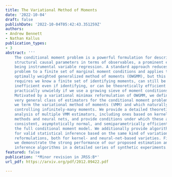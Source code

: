 ```yaml
---
title: The Variational Method of Moments
date: '2022-10-04'
draft: false
publishDate: '2022-10-04T05:42:43.351259Z'
authors:
- Andrew Bennett
- Nathan Kallus
publication_types:
- 3
abstract: '''
    The conditional moment problem is a powerful formulation for describing
    structural causal parameters in terms of observables, a prominent example
    being instrumental variable regression. A standard approach reduces the
    problem to a finite set of marginal moment conditions and applies the
    optimally weighted generalized method of moments (OWGMM), but this
    requires we know a finite set of identifying moments, can still be
    inefficient even if identifying, or can be theoretically efficient but
    practically unwieldy if we use a growing sieve of moment conditions.
    Motivated by a variational minimax reformulation of OWGMM, we define a
    very general class of estimators for the conditional moment problem, which
    we term the variational method of moments (VMM) and which naturally enables
    controlling infinitely-many moments. We provide a detailed theoretical
    analysis of multiple VMM estimators, including ones based on kernel
    methods and neural nets, and provide conditions under which these are
    consistent, asymptotically normal, and semiparametrically efficient in
    the full conditional moment model. We additionally provide algorithms
    for valid statistical inference based on the same kind of variational
    reformulations, both for kernel- and neural-net-based varieties. Finally,
    we demonstrate the strong performance of our proposed estimation and
    inference algorithms in a detailed series of synthetic experiments.'''
featured: false
publication: '*Minor revision in JRSS:B*'
url_pdf: https://arxiv.org/pdf/2012.09422.pdf

---
```


